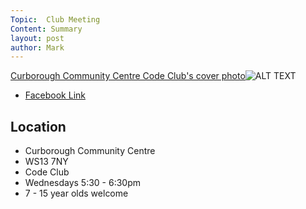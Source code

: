 ```yaml
---
Topic:  Club Meeting
Content: Summary
layout: post
author: Mark
---
```



[Curborough Community Centre Code Club's cover photo](https://facebook.com/LichfieldCoders)![ALT TEXT](https://scontent.fbhx6-1.fna.fbcdn.net/v/t1.6435-9/29062797_1481986358595126_4921635133661904896_n.jpg?_nc_cat=108&ccb=1-7&_nc_sid=e3f864&_nc_ohc=DYXFfgxwy3sAX8ZWEu9&_nc_ht=scontent.fbhx6-1.fna&edm=AKK4YLsEAAAA&oh=00_AfBhPVUL0LF8lJv_-jMA0Ig10h50vj9b6rYl1THeIE3f-Q&oe=654E162E)

* [Facebook Link](https://www.facebook.com/1481985248595237/posts/785421176075374/?substory_index=785421176075374)

## Location

* Curborough Community Centre
* WS13 7NY
* Code Club
* Wednesdays 5:30 - 6:30pm
* 7 - 15 year olds welcome

